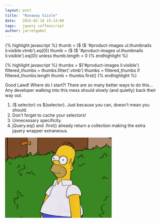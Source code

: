 ```yaml
---
layout: post
title:  "Runaway Sizzle"
date:   2015-02-18 15:14:00
tags:   jquery coffeescript
author: jarretgabel
---
```



{% highlight javascript %}
thumb = ($ ($ '#product-images ul.thumbnails li:visible.vtmb').eq(0))
thumb = ($ ($ '#product-images ul.thumbnails li:visible').eq(0)) unless thumb.length > 0
{% endhighlight %}

{% highlight javascript %}
thumbs          = $('#product-images li:visible')
filtered_thumbs = thumbs.filter('.vtmb')
thumbs          = filtered_thumbs if filtered_thumbs.length
thumb           = thumbs.first()
{% endhighlight %}

Good Lawd! Where do I start?! There are so many better ways to do this... Any developer walking into this mess should slowly (and quietly) back their way out.

  1. ($ selector) vs $(selector). Just because you can, doesn't mean you should.
  2. Don't forget to cache your selectors!
  3. Unnecessary specificity.
  4. jQuery.eq() and .first() already return a collection making the extra jquery wrapper extraneous.

![Facepalm](/assets/images/homer.gif)